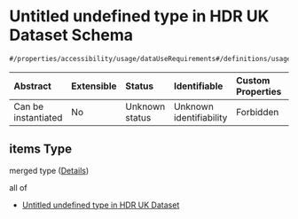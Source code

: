 # Untitled undefined type in HDR UK Dataset Schema

```txt
#/properties/accessibility/usage/dataUseRequirements#/definitions/usage/properties/dataUseRequirements/anyOf/1/items
```



| Abstract            | Extensible | Status         | Identifiable            | Custom Properties | Additional Properties | Access Restrictions | Defined In                                                                                        |
| :------------------ | :--------- | :------------- | :---------------------- | :---------------- | :-------------------- | :------------------ | :------------------------------------------------------------------------------------------------ |
| Can be instantiated | No         | Unknown status | Unknown identifiability | Forbidden         | Allowed               | none                | [dataset.schema.json*](../../../schema/dataset/latest/dataset.schema.json "open original schema") |

## items Type

merged type ([Details](dataset-definitions-usage-properties-data-use-requirements-anyof-1-items.md))

all of

*   [Untitled undefined type in HDR UK Dataset](dataset-definitions-usage-properties-data-use-requirements-anyof-1-items-allof-0.md "check type definition")
